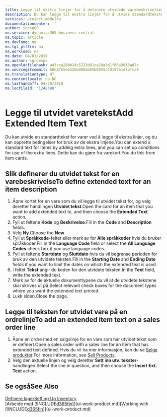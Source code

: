 ```yaml
---
title: Legge til ekstra linjer for å definere utvidede varebeskrivelser | Microsoft-dokumentasjon
description: Du kan legge til ekstra linjer for å utvide standardteksten som beskriver en vare.
services: project-madeira
documentationcenter: ''
author: SorenGP
ms.service: dynamics365-business-central
ms.topic: article
ms.devlang: na
ms.tgt_pltfrm: na
ms.workload: na
ms.date: 04/01/2019
ms.author: sgroespe
ms.openlocfilehash: a43cca28bb24c5723d81ca28a3d1f86a38f5ad7c
ms.sourcegitcommit: 60b87e5eb32bb408dd65b9855c29159b1dfbfca8
ms.translationtype: HT
ms.contentlocale: nb-NO
ms.lasthandoff: 04/29/2019
ms.locfileid: "1248398"
---
```

# <a name="add-extended-item-text"></a><span data-ttu-id="8ee68-103">Legge til utvidet varetekst</span><span class="sxs-lookup"><span data-stu-id="8ee68-103">Add Extended Item Text</span></span>
<span data-ttu-id="8ee68-104">Du kan utvide en standardtekst for varer ved å legge til ekstra linjer, og du kan opprette betingelser for bruk av de ekstra linjene.</span><span class="sxs-lookup"><span data-stu-id="8ee68-104">You can extend a standard text for items by adding extra lines, and you can set up conditions for use of the extra lines.</span></span> <span data-ttu-id="8ee68-105">Dette kan du gjøre fra varekort.</span><span class="sxs-lookup"><span data-stu-id="8ee68-105">You do this from item cards.</span></span>

## <a name="to-define-extended-text-for-an-item-description"></a><span data-ttu-id="8ee68-106">Slik definerer du utvidet tekst for en varebeskrivelse</span><span class="sxs-lookup"><span data-stu-id="8ee68-106">To define extended text for an item description</span></span>
1. <span data-ttu-id="8ee68-107">Åpne kortet for en vare som du vil legge til utvidet tekst for, og velg deretter handlingen **Utvidet tekst**.</span><span class="sxs-lookup"><span data-stu-id="8ee68-107">Open the card for an item that you want to add extended text to, and then choose the **Extended Text** action.</span></span>
2. <span data-ttu-id="8ee68-108">Fyll ut feltene **Kode** og **Beskrivelse**.</span><span class="sxs-lookup"><span data-stu-id="8ee68-108">Fill in the **Code** and **Description** fields.</span></span>
3. <span data-ttu-id="8ee68-109">Velg **Ny**.</span><span class="sxs-lookup"><span data-stu-id="8ee68-109">Choose the **New**.</span></span>
4. <span data-ttu-id="8ee68-110">Fyll ut **Språkkode**-feltet eller merk av for **Alle språkkoder** hvis du bruker språkkoder.</span><span class="sxs-lookup"><span data-stu-id="8ee68-110">Fill in the **Language Code** field or select the **All Language Codes** check box if you use language codes.</span></span>
5. <span data-ttu-id="8ee68-111">Fyll ut feltene **Startdato** og **Sluttdato** hvis du vil begrense perioden for bruk av den utvidete teksten.</span><span class="sxs-lookup"><span data-stu-id="8ee68-111">Fill in the **Starting Date** and **Ending Date** fields if you want to limit the dates on which the extended text is used.</span></span>
6. <span data-ttu-id="8ee68-112">I feltet **Tekst** angir du koden for den utvidete teksten.</span><span class="sxs-lookup"><span data-stu-id="8ee68-112">In the **Text** field, write the extended text.</span></span>
7. <span data-ttu-id="8ee68-113">Merk av for de aktuelle dokumenttypene du vil at de utvidete tekstene skal skrives ut på.</span><span class="sxs-lookup"><span data-stu-id="8ee68-113">Select relevant check boxes for the document types where you want the extended text printed.</span></span>
8. <span data-ttu-id="8ee68-114">Lukk siden.</span><span class="sxs-lookup"><span data-stu-id="8ee68-114">Close the page.</span></span>

## <a name="to-add-an-extended-item-text-on-a-sales-order-line"></a><span data-ttu-id="8ee68-115">Legge til teksten for utvidet vare på en ordrelinje</span><span class="sxs-lookup"><span data-stu-id="8ee68-115">To add an extended item text on a sales order line</span></span>
1. <span data-ttu-id="8ee68-116">Åpne en ordre med en salgslinje for en vare som har utvidet tekst som er definert.</span><span class="sxs-lookup"><span data-stu-id="8ee68-116">Open a sales order with a sales line for an item that has extended text defined.</span></span> <span data-ttu-id="8ee68-117">Hvis du vil ha mer informasjon, kan du se [Selge produkter](sales-how-sell-products.md).</span><span class="sxs-lookup"><span data-stu-id="8ee68-117">For more information, see [Sell Products](sales-how-sell-products.md).</span></span>
2. <span data-ttu-id="8ee68-118">Velg den aktuelle linjen og velg deretter **Sett inn utv. tekster**-handlingen.</span><span class="sxs-lookup"><span data-stu-id="8ee68-118">Select the line in question, and then choose the **Insert Ext. Text** action.</span></span>

## <a name="see-also"></a><span data-ttu-id="8ee68-119">Se også</span><span class="sxs-lookup"><span data-stu-id="8ee68-119">See Also</span></span>
[<span data-ttu-id="8ee68-120">Definere lager</span><span class="sxs-lookup"><span data-stu-id="8ee68-120">Setting Up Inventory</span></span>](inventory-setup-inventory.md)  
<span data-ttu-id="8ee68-121">[Arbeide med [!INCLUDE[d365fin](includes/d365fin_md.md)]](ui-work-product.md)</span><span class="sxs-lookup"><span data-stu-id="8ee68-121">[Working with [!INCLUDE[d365fin](includes/d365fin_md.md)]](ui-work-product.md)</span></span>
